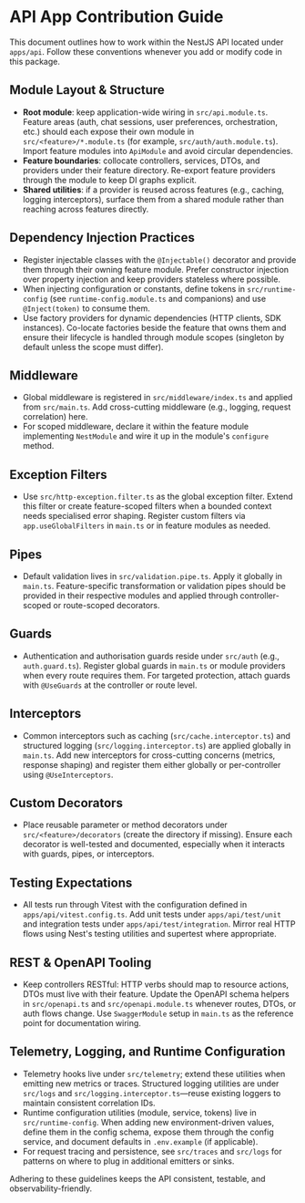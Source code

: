 # API App Contribution Guide

This document outlines how to work within the NestJS API located under `apps/api`. Follow these conventions whenever you add or modify code in this package.

## Module Layout & Structure
- **Root module**: keep application-wide wiring in `src/api.module.ts`. Feature areas (auth, chat sessions, user preferences, orchestration, etc.) should each expose their own module in `src/<feature>/*.module.ts` (for example, `src/auth/auth.module.ts`). Import feature modules into `ApiModule` and avoid circular dependencies.
- **Feature boundaries**: collocate controllers, services, DTOs, and providers under their feature directory. Re-export feature providers through the module to keep DI graphs explicit.
- **Shared utilities**: if a provider is reused across features (e.g., caching, logging interceptors), surface them from a shared module rather than reaching across features directly.

## Dependency Injection Practices
- Register injectable classes with the `@Injectable()` decorator and provide them through their owning feature module. Prefer constructor injection over property injection and keep providers stateless where possible.
- When injecting configuration or constants, define tokens in `src/runtime-config` (see `runtime-config.module.ts` and companions) and use `@Inject(token)` to consume them.
- Use factory providers for dynamic dependencies (HTTP clients, SDK instances). Co-locate factories beside the feature that owns them and ensure their lifecycle is handled through module scopes (singleton by default unless the scope must differ).

## Middleware
- Global middleware is registered in `src/middleware/index.ts` and applied from `src/main.ts`. Add cross-cutting middleware (e.g., logging, request correlation) here.
- For scoped middleware, declare it within the feature module implementing `NestModule` and wire it up in the module's `configure` method.

## Exception Filters
- Use `src/http-exception.filter.ts` as the global exception filter. Extend this filter or create feature-scoped filters when a bounded context needs specialised error shaping. Register custom filters via `app.useGlobalFilters` in `main.ts` or in feature modules as needed.

## Pipes
- Default validation lives in `src/validation.pipe.ts`. Apply it globally in `main.ts`. Feature-specific transformation or validation pipes should be provided in their respective modules and applied through controller-scoped or route-scoped decorators.

## Guards
- Authentication and authorisation guards reside under `src/auth` (e.g., `auth.guard.ts`). Register global guards in `main.ts` or module providers when every route requires them. For targeted protection, attach guards with `@UseGuards` at the controller or route level.

## Interceptors
- Common interceptors such as caching (`src/cache.interceptor.ts`) and structured logging (`src/logging.interceptor.ts`) are applied globally in `main.ts`. Add new interceptors for cross-cutting concerns (metrics, response shaping) and register them either globally or per-controller using `@UseInterceptors`.

## Custom Decorators
- Place reusable parameter or method decorators under `src/<feature>/decorators` (create the directory if missing). Ensure each decorator is well-tested and documented, especially when it interacts with guards, pipes, or interceptors.

## Testing Expectations
- All tests run through Vitest with the configuration defined in `apps/api/vitest.config.ts`. Add unit tests under `apps/api/test/unit` and integration tests under `apps/api/test/integration`. Mirror real HTTP flows using Nest's testing utilities and supertest where appropriate.

## REST & OpenAPI Tooling
- Keep controllers RESTful: HTTP verbs should map to resource actions, DTOs must live with their feature. Update the OpenAPI schema helpers in `src/openapi.ts` and `src/openapi.module.ts` whenever routes, DTOs, or auth flows change. Use `SwaggerModule` setup in `main.ts` as the reference point for documentation wiring.

## Telemetry, Logging, and Runtime Configuration
- Telemetry hooks live under `src/telemetry`; extend these utilities when emitting new metrics or traces. Structured logging utilities are under `src/logs` and `src/logging.interceptor.ts`—reuse existing loggers to maintain consistent correlation IDs.
- Runtime configuration utilities (module, service, tokens) live in `src/runtime-config`. When adding new environment-driven values, define them in the config schema, expose them through the config service, and document defaults in `.env.example` (if applicable).
- For request tracing and persistence, see `src/traces` and `src/logs` for patterns on where to plug in additional emitters or sinks.

Adhering to these guidelines keeps the API consistent, testable, and observability-friendly.
